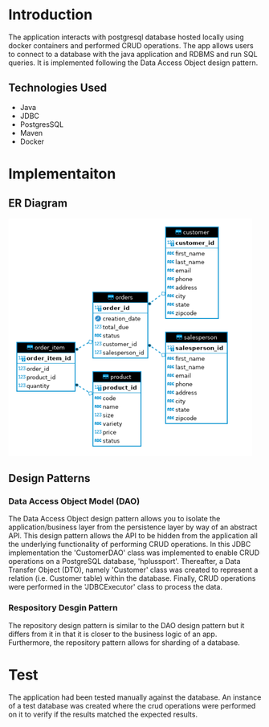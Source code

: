 # Introduction
The application interacts with postgresql database hosted locally using docker containers and performed CRUD operations. The app allows users to connect to a database with the java application and RDBMS and run SQL queries. It is implemented following the Data Access Object design pattern. 

## Technologies Used
 - Java
 - JDBC
 - PostgresSQL
 - Maven
 - Docker


# Implementaiton
## ER Diagram
![](er.png)



## Design Patterns


### Data Access Object Model (DAO)

The Data Access Object design pattern allows you to isolate the application/business layer from the persistence layer by way of an abstract API. This design pattern allows the API to be hidden from the application all the underlying functionality of performing CRUD operations. In this JDBC implementation the 'CustomerDAO' class was implemented to enable CRUD operations on a PostgreSQL database, 'hplussport'. Thereafter, a Data Transfer Object (DTO), namely 'Customer' class was created to represent a relation (i.e. Customer table)
within the database. Finally, CRUD operations were performed in the 'JDBCExecutor' class to process the data.

### Respository Desgin Pattern 

The repository design pattern is similar to the DAO design pattern but it differs from it in that it is closer to the business logic of an app. Furthermore, the repository pattern allows for sharding of a database.

# Test

The application had been tested manually against the database. An instance of a test database was created where the crud operations were performed on it to verify if the results matched the expected results.




